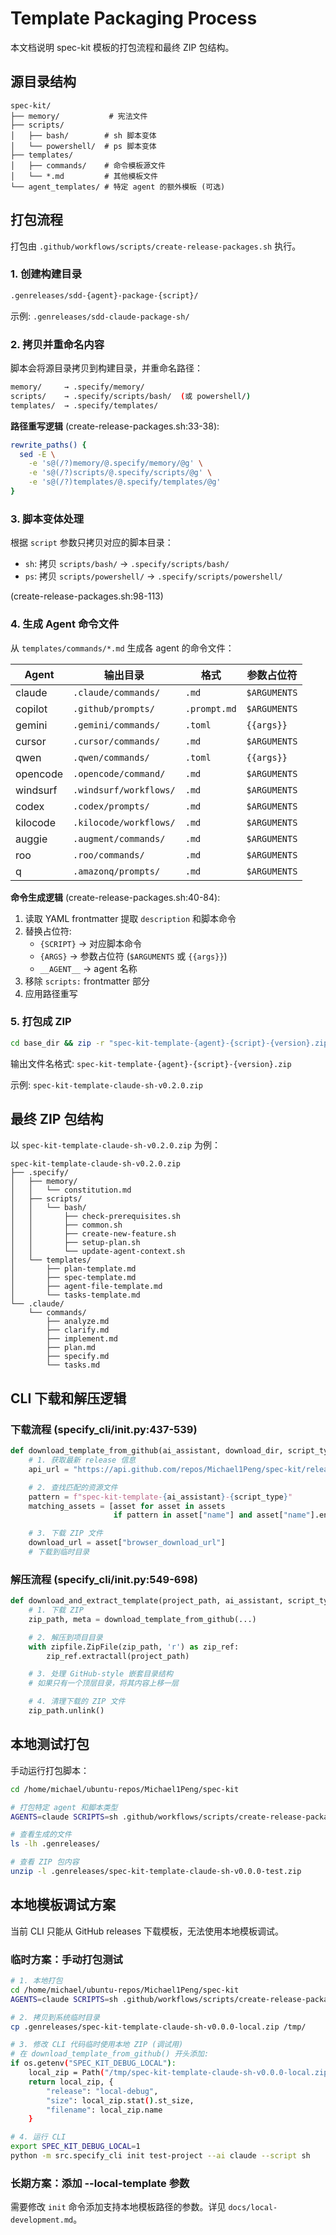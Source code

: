 # Template Packaging Process

本文档说明 spec-kit 模板的打包流程和最终 ZIP 包结构。

## 源目录结构

```
spec-kit/
├── memory/           # 宪法文件
├── scripts/
│   ├── bash/        # sh 脚本变体
│   └── powershell/  # ps 脚本变体
├── templates/
│   ├── commands/    # 命令模板源文件
│   └── *.md         # 其他模板文件
└── agent_templates/ # 特定 agent 的额外模板 (可选)
```

## 打包流程

打包由 `.github/workflows/scripts/create-release-packages.sh` 执行。

### 1. 创建构建目录

```bash
.genreleases/sdd-{agent}-package-{script}/
```

示例: `.genreleases/sdd-claude-package-sh/`

### 2. 拷贝并重命名内容

脚本会将源目录拷贝到构建目录，并重命名路径：

```bash
memory/     → .specify/memory/
scripts/    → .specify/scripts/bash/  (或 powershell/)
templates/  → .specify/templates/
```

**路径重写逻辑** (create-release-packages.sh:33-38):
```bash
rewrite_paths() {
  sed -E \
    -e 's@(/?)memory/@.specify/memory/@g' \
    -e 's@(/?)scripts/@.specify/scripts/@g' \
    -e 's@(/?)templates/@.specify/templates/@g'
}
```

### 3. 脚本变体处理

根据 `script` 参数只拷贝对应的脚本目录：

- `sh`: 拷贝 `scripts/bash/` → `.specify/scripts/bash/`
- `ps`: 拷贝 `scripts/powershell/` → `.specify/scripts/powershell/`

(create-release-packages.sh:98-113)

### 4. 生成 Agent 命令文件

从 `templates/commands/*.md` 生成各 agent 的命令文件：

| Agent | 输出目录 | 格式 | 参数占位符 |
|-------|---------|------|-----------|
| claude | `.claude/commands/` | `.md` | `$ARGUMENTS` |
| copilot | `.github/prompts/` | `.prompt.md` | `$ARGUMENTS` |
| gemini | `.gemini/commands/` | `.toml` | `{{args}}` |
| cursor | `.cursor/commands/` | `.md` | `$ARGUMENTS` |
| qwen | `.qwen/commands/` | `.toml` | `{{args}}` |
| opencode | `.opencode/command/` | `.md` | `$ARGUMENTS` |
| windsurf | `.windsurf/workflows/` | `.md` | `$ARGUMENTS` |
| codex | `.codex/prompts/` | `.md` | `$ARGUMENTS` |
| kilocode | `.kilocode/workflows/` | `.md` | `$ARGUMENTS` |
| auggie | `.augment/commands/` | `.md` | `$ARGUMENTS` |
| roo | `.roo/commands/` | `.md` | `$ARGUMENTS` |
| q | `.amazonq/prompts/` | `.md` | `$ARGUMENTS` |

**命令生成逻辑** (create-release-packages.sh:40-84):

1. 读取 YAML frontmatter 提取 `description` 和脚本命令
2. 替换占位符:
   - `{SCRIPT}` → 对应脚本命令
   - `{ARGS}` → 参数占位符 (`$ARGUMENTS` 或 `{{args}}`)
   - `__AGENT__` → agent 名称
3. 移除 `scripts:` frontmatter 部分
4. 应用路径重写

### 5. 打包成 ZIP

```bash
cd base_dir && zip -r "spec-kit-template-{agent}-{script}-{version}.zip" .
```

输出文件名格式: `spec-kit-template-{agent}-{script}-{version}.zip`

示例: `spec-kit-template-claude-sh-v0.2.0.zip`

## 最终 ZIP 包结构

以 `spec-kit-template-claude-sh-v0.2.0.zip` 为例：

```
spec-kit-template-claude-sh-v0.2.0.zip
├── .specify/
│   ├── memory/
│   │   └── constitution.md
│   ├── scripts/
│   │   └── bash/
│   │       ├── check-prerequisites.sh
│   │       ├── common.sh
│   │       ├── create-new-feature.sh
│   │       ├── setup-plan.sh
│   │       └── update-agent-context.sh
│   └── templates/
│       ├── plan-template.md
│       ├── spec-template.md
│       ├── agent-file-template.md
│       └── tasks-template.md
└── .claude/
    └── commands/
        ├── analyze.md
        ├── clarify.md
        ├── implement.md
        ├── plan.md
        ├── specify.md
        └── tasks.md
```

## CLI 下载和解压逻辑

### 下载流程 (specify_cli/__init__.py:437-539)

```python
def download_template_from_github(ai_assistant, download_dir, script_type, ...):
    # 1. 获取最新 release 信息
    api_url = "https://api.github.com/repos/Michael1Peng/spec-kit/releases/latest"

    # 2. 查找匹配的资源文件
    pattern = f"spec-kit-template-{ai_assistant}-{script_type}"
    matching_assets = [asset for asset in assets
                       if pattern in asset["name"] and asset["name"].endswith(".zip")]

    # 3. 下载 ZIP 文件
    download_url = asset["browser_download_url"]
    # 下载到临时目录
```

### 解压流程 (specify_cli/__init__.py:549-698)

```python
def download_and_extract_template(project_path, ai_assistant, script_type, ...):
    # 1. 下载 ZIP
    zip_path, meta = download_template_from_github(...)

    # 2. 解压到项目目录
    with zipfile.ZipFile(zip_path, 'r') as zip_ref:
        zip_ref.extractall(project_path)

    # 3. 处理 GitHub-style 嵌套目录结构
    # 如果只有一个顶层目录，将其内容上移一层

    # 4. 清理下载的 ZIP 文件
    zip_path.unlink()
```

## 本地测试打包

手动运行打包脚本：

```bash
cd /home/michael/ubuntu-repos/Michael1Peng/spec-kit

# 打包特定 agent 和脚本类型
AGENTS=claude SCRIPTS=sh .github/workflows/scripts/create-release-packages.sh v0.0.0-test

# 查看生成的文件
ls -lh .genreleases/

# 查看 ZIP 包内容
unzip -l .genreleases/spec-kit-template-claude-sh-v0.0.0-test.zip
```

## 本地模板调试方案

当前 CLI 只能从 GitHub releases 下载模板，无法使用本地模板调试。

### 临时方案：手动打包测试

```bash
# 1. 本地打包
cd /home/michael/ubuntu-repos/Michael1Peng/spec-kit
AGENTS=claude SCRIPTS=sh .github/workflows/scripts/create-release-packages.sh v0.0.0-local

# 2. 拷贝到系统临时目录
cp .genreleases/spec-kit-template-claude-sh-v0.0.0-local.zip /tmp/

# 3. 修改 CLI 代码临时使用本地 ZIP (调试用)
# 在 download_template_from_github() 开头添加:
if os.getenv("SPEC_KIT_DEBUG_LOCAL"):
    local_zip = Path("/tmp/spec-kit-template-claude-sh-v0.0.0-local.zip")
    return local_zip, {
        "release": "local-debug",
        "size": local_zip.stat().st_size,
        "filename": local_zip.name
    }

# 4. 运行 CLI
export SPEC_KIT_DEBUG_LOCAL=1
python -m src.specify_cli init test-project --ai claude --script sh
```

### 长期方案：添加 --local-template 参数

需要修改 `init` 命令添加支持本地模板路径的参数。详见 `docs/local-development.md`。
